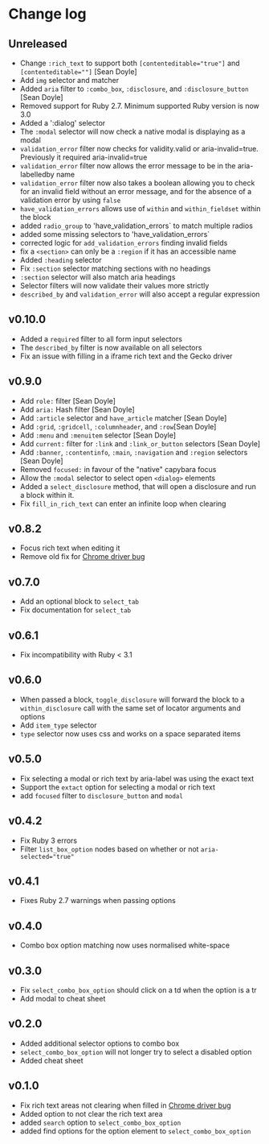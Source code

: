 # Change log

## Unreleased

- Change `:rich_text` to support both `[contenteditable="true"]` and `[contenteditable=""]` [Sean Doyle]
- Add `img` selector and matcher
- Added `aria` filter to `:combo_box`, `:disclosure`, and `:disclosure_button` [Sean Doyle]
- Removed support for Ruby 2.7. Minimum supported Ruby version is now 3.0
- Added a ':dialog' selector
- The `:modal` selector will now check a native modal is displaying as a modal
- `validation_error` filter now checks for validity.valid or aria-invalid=true. Previously it required aria-invalid=true
- `validation_error` filter now allows the error message to be in the aria-labelledby name
- `validation_error` filter now also takes a boolean allowing you to check for an invalid field without an error message, and for the absence of a validation error by using `false`
- `have_validation_errors` allows use of `within` and `within_fieldset` within the block
- added `radio_group` to 'have_validation_errors` to match multiple radios
- added some missing selectors to 'have_validation_errors`
- corrected logic for `add_validation_errors` finding invalid fields
- fix a `<section>` can only be a `:region` if it has an accessible name
- Added `:heading` selector
- Fix `:section` selector matching sections with no headings
- `:section` selector will also match aria headings
- Selector filters will now validate their values more strictly
- `described_by` and `validation_error` will also accept a regular expression

## v0.10.0

- Added a `required` filter to all form input selectors
- The `described_by` filter is now available on all selectors
- Fix an issue with filling in a iframe rich text and the Gecko driver

## v0.9.0

- Add `role:` filter [Sean Doyle]
- Add `aria:` Hash filter [Sean Doyle]
- Add `:article` selector and `have_article` matcher [Sean Doyle]
- Add `:grid`, `:gridcell`, `:columnheader`, and `:row`[Sean Doyle]
- Add `:menu` and `:menuitem` selector [Sean Doyle]
- Add `current:` filter for `:link` and `:link_or_button` selectors [Sean Doyle]
- Add `:banner`, `:contentinfo`, `:main`, `:navigation` and `:region` selectors [Sean Doyle]
- Removed `focused:` in favour of the "native" capybara focus
- Allow the `:modal` selector to select open `<dialog>` elements
- Added a `select_disclosure` method, that will open a disclosure and run a block within it.
- Fix `fill_in_rich_text` can enter an infinite loop when clearing

## v0.8.2

- Focus rich text when editing it
- Remove old fix for [Chrome driver bug](https://bugs.chromium.org/p/chromedriver/issues/detail?id=3214&q=sendKeys&can=2)

## v0.7.0

- Add an optional block to `select_tab`
- Fix documentation for `select_tab`

## v0.6.1

- Fix incompatibility with Ruby < 3.1

## v0.6.0

- When passed a block, `toggle_disclosure` will forward the block to a
  `within_disclosure` call with the same set of locator arguments and options
- Add `item_type` selector
- `type` selector now uses css and works on a space separated items

## v0.5.0

- Fix selecting a modal or rich text by aria-label was using the exact text
- Support the `extact` option for selecting a modal or rich text
- add `focused` filter to `disclosure_button` and `modal`

## v0.4.2

- Fix Ruby 3 errors
- Filter `list_box_option` nodes based on whether or not `aria-selected="true"`

## v0.4.1

- Fixes Ruby 2.7 warnings when passing options

## v0.4.0

- Combo box option matching now uses normalised white-space

## v0.3.0

- Fix `select_combo_box_option` should click on a td when the option is a tr
- Add modal to cheat sheet

## v0.2.0

- Added additional selector options to combo box
- `select_combo_box_option` will not longer try to select a disabled option
- Added cheat sheet

## v0.1.0

- Fix rich text areas not clearing when filled in [Chrome driver bug](https://bugs.chromium.org/p/chromedriver/issues/detail?id=3214&q=sendKeys&can=2)
- Added option to not clear the rich text area
- added `search` option to `select_combo_box_option`
- added find options for the option element to `select_combo_box_option`
